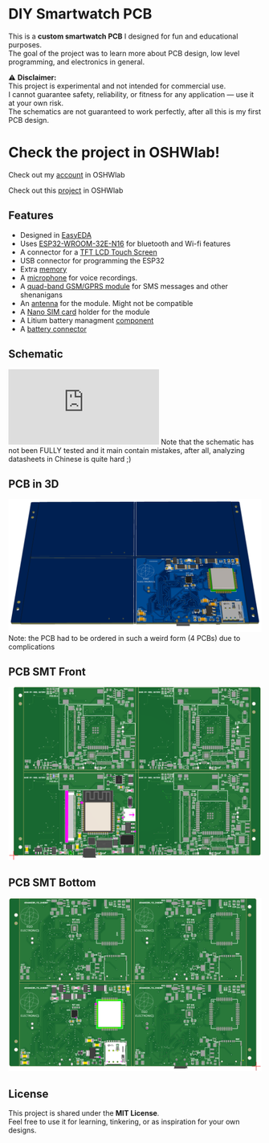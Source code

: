 # DIY Smartwatch PCB  
This is a **custom smartwatch PCB** I designed for fun and educational purposes.  
The goal of the project was to learn more about PCB design, low level programming, and electronics in general.

⚠️ **Disclaimer:**  
This project is experimental and not intended for commercial use.  
I cannot guarantee safety, reliability, or fitness for any application — use it at your own risk.  
The schematics are not guaranteed to work perfectly, after all this is my first PCB design.

# Check the project in OSHWlab!
Check out my [account](https://oshwlab.com/noel.matero/smart_watch_new) in OSHWlab

Check out this [project](https://pro.easyeda.com/editor#id=6929718608074dc79e4d65e0e2f97e27) in OSHWlab

## Features
- Designed in [EasyEDA](https://easyeda.com/)  
- Uses [ESP32-WROOM-32E-N16](https://www.lcsc.com/product-detail/C701343.html) for bluetooth and Wi-fi features
- A connector for a [TFT LCD Touch Screen](https://www.alibaba.com/product-detail/2-8-inch-TFT-LCD-Screen_1600246407796.html)
- USB connector for programming the ESP32
- Extra [memory](https://www.lcsc.com/product-detail/C2682313.html)
- A [microphone](https://jlcpcb.com/partdetail/Linkmems-LMA2718T421_OA52/C7587901) for voice recordings.
- A [quad-band GSM/GPRS module](https://www.lcsc.com/product-detail/C69119.html) for SMS messages and other shenanigans
- An [antenna](https://www.taoglas.com/datasheets/PCS.55.A.pdf) for the module. Might not be compatible
- A [Nano SIM card](https://www.lcsc.com/product-detail/C7529384.html) holder for the module
- A Litium battery managment [component](https://www.lcsc.com/product-detail/C382139.html)
- A [battery connector](https://www.lcsc.com/product-detail/C2908611.html)

## Schematic
![See the full schematic here in PDF form](https://github.com/NoelMatero/DemoSmartWatch/blob/main/hardware/schematic.pdf)
Note that the schematic has not been FULLY tested and it main contain mistakes, after all, analyzing datasheets in Chinese is quite hard ;)

## PCB in 3D
![](https://github.com/NoelMatero/DemoSmartWatch/blob/main/images/pcb_back.png)
Note: the PCB had to be ordered in such a weird form (4 PCBs) due to complications

## PCB SMT Front
![](https://github.com/NoelMatero/DemoSmartWatch/blob/main/images/top_smt.png)

## PCB SMT Bottom
![](https://github.com/NoelMatero/DemoSmartWatch/blob/main/images/bottom_smt.png)

## License
This project is shared under the **MIT License**.  
Feel free to use it for learning, tinkering, or as inspiration for your own designs.  
